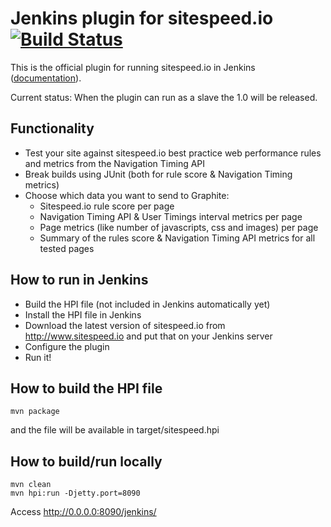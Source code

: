 # Jenkins plugin for sitespeed.io [![Build Status](https://travis-ci.org/sitespeedio/jenkins.sitespeed.io.png?branch=master)](https://travis-ci.org/sitespeedio/jenkins.sitespeed.io)

This is the official plugin for running sitespeed.io in Jenkins ([documentation]( http://www.sitespeed.io/documentation/#jenkinsplugin)).

Current status: When the plugin can run as a slave the 1.0 will be released.

## Functionality
- Test your site against sitespeed.io best practice web performance rules and metrics from the Navigation Timing API
- Break builds using JUnit (both for rule score & Navigation Timing metrics)
- Choose which data you want to send to Graphite:
  - Sitespeed.io rule score per page
  - Navigation Timing API & User Timings interval metrics per page
  - Page metrics (like number of javascripts, css and images) per page
  - Summary of the rules score & Navigation Timing API metrics for all tested pages

## How to run in Jenkins
- Build the HPI file (not included in Jenkins automatically yet)
- Install the HPI file in Jenkins
- Download the latest version of sitespeed.io from http://www.sitespeed.io and put that on your Jenkins server
- Configure the plugin
- Run it!

## How to build the HPI file 
```
mvn package
```
and the file will be available in target/sitespeed.hpi

## How to build/run locally

```
mvn clean
mvn hpi:run -Djetty.port=8090
```
Access http://0.0.0.0:8090/jenkins/


